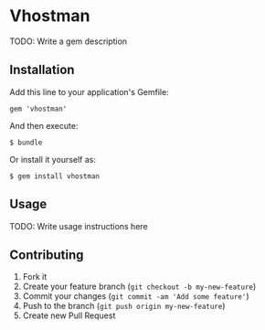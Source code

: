 # Vhostman

TODO: Write a gem description

## Installation

Add this line to your application's Gemfile:

    gem 'vhostman'

And then execute:

    $ bundle

Or install it yourself as:

    $ gem install vhostman

## Usage

TODO: Write usage instructions here

## Contributing

1. Fork it
2. Create your feature branch (`git checkout -b my-new-feature`)
3. Commit your changes (`git commit -am 'Add some feature'`)
4. Push to the branch (`git push origin my-new-feature`)
5. Create new Pull Request
